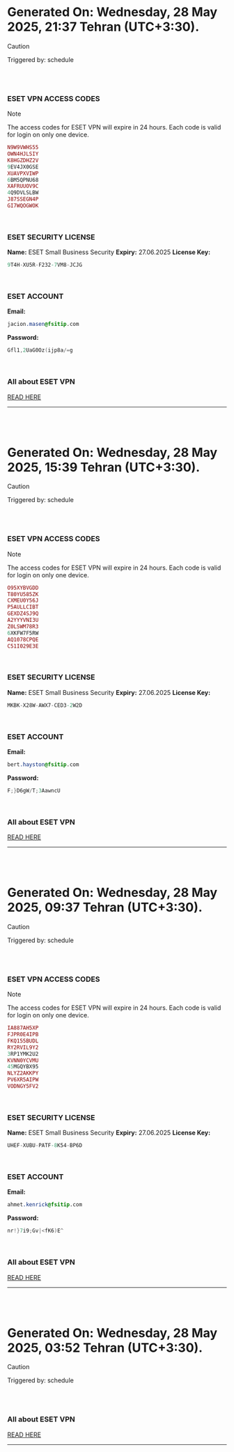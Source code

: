 # Generated On: Wednesday, 28 May 2025, 21:37 Tehran (UTC+3:30).

> [!CAUTION]
> Triggered by: schedule

<br><br>

### ESET VPN ACCESS CODES

> [!NOTE]
> The access codes for ESET VPN will expire in 24 hours.
> Each code is valid for login on only one device.

```ruby
N9W9VWHS55
OWN4HJLSIY
K8HGZDHZ2V
9EV4JX0GSE
XUAVPXVIWP
6BM5QPNU68
XAFRUUOV9C
4Q9DVLSLBW
J87SSEGN4P
GI7WQOGWOK
```

<br>

### ESET SECURITY LICENSE

**Name:** ESET Small Business Security
**Expiry:** 27.06.2025
**License Key:**

```POV-Ray SDL
9T4H-XU5R-F232-7VM8-JCJG
```

<br>

### ESET ACCOUNT

**Email:**

```CSS
jacion.masen@fsitip.com
```

**Password:**

```POV-Ray SDL
Gfl1,2UaG0Oz(ijp8a/=g
```

<br>

### All about ESET VPN

[READ HERE](https://t.me/F_NiREvil/2113)

---

<br><br>

# Generated On: Wednesday, 28 May 2025, 15:39 Tehran (UTC+3:30).

> [!CAUTION]
> Triggered by: schedule

<br><br>

### ESET VPN ACCESS CODES

> [!NOTE]
> The access codes for ESET VPN will expire in 24 hours.
> Each code is valid for login on only one device.

```ruby
O95XYBVGDD
T80YU585ZK
CXMEU0Y56J
P5AULLCIBT
GEXDZ4SJ9Q
A2YYYVNI3U
Z0LSWM78R3
6XKFW7F5RW
AQ1078CPQE
C51I029E3E
```

<br>

### ESET SECURITY LICENSE

**Name:** ESET Small Business Security
**Expiry:** 27.06.2025
**License Key:**

```POV-Ray SDL
MKBK-X28W-AWX7-CED3-2W2D
```

<br>

### ESET ACCOUNT

**Email:**

```CSS
bert.hayston@fsitip.com
```

**Password:**

```POV-Ray SDL
F;}D6gW/T;3AawncU
```

<br>

### All about ESET VPN

[READ HERE](https://t.me/F_NiREvil/2113)

---

<br><br>

# Generated On: Wednesday, 28 May 2025, 09:37 Tehran (UTC+3:30).

> [!CAUTION]
> Triggered by: schedule

<br><br>

### ESET VPN ACCESS CODES

> [!NOTE]
> The access codes for ESET VPN will expire in 24 hours.
> Each code is valid for login on only one device.

```ruby
IA887AH5XP
FJPR0E4IPB
FKQ155BUDL
RY2RVIL9Y2
3RP1YMK2U2
KVNN0YCVMU
45MGQYBX95
NLYZ2AKKPY
PV6XR5AIPW
VODNGY5FV2
```

<br>

### ESET SECURITY LICENSE

**Name:** ESET Small Business Security
**Expiry:** 27.06.2025
**License Key:**

```POV-Ray SDL
UHEF-XUBU-PATF-8K54-BP6D
```

<br>

### ESET ACCOUNT

**Email:**

```CSS
ahmet.kenrick@fsitip.com
```

**Password:**

```POV-Ray SDL
nr!}7i9;Gv|<fK6)E^
```

<br>

### All about ESET VPN

[READ HERE](https://t.me/F_NiREvil/2113)

---

<br><br>

# Generated On: Wednesday, 28 May 2025, 03:52 Tehran (UTC+3:30).

> [!CAUTION]
> Triggered by: schedule

<br><br>

### All about ESET VPN

[READ HERE](https://t.me/F_NiREvil/2113)

---

<br><br>

